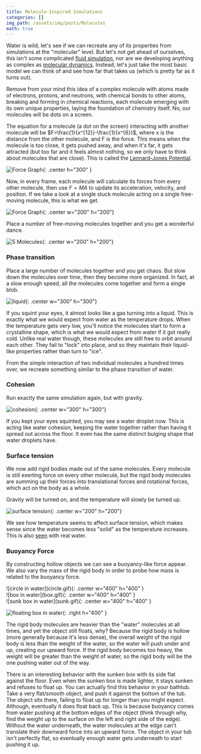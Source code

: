 ```yaml
---
title: Molecule-Inspired Simulations
categories: []
img_path: /assets/img/posts/Molecules
math: true
---
```



Water is wild, let's see if we can recreate any of its properties from simulations at the "molecular" level. But let's not get ahead of ourselves, this isn't some complicated [fluid simulation](https://www.youtube.com/watch?v=MXs_vkc8hpY), nor are we developing anything as complex as [molecular dynamics](https://en.wikipedia.org/wiki/Molecular_dynamics). Instead, let's just take the most basic model we can think of and see how far that takes us (which is pretty far as it turns out).

Remove from your mind this idea of a complex molecule with atoms made of electrons, protons, and neutrons, with chemical bonds to other atoms, breaking and forming in chemical reactions, each molecule emerging with its own unique properties, laying the foundation of chemistry itself. No, our molecules will be dots on a screen.

The equation for a molecule (a dot on the screen) interacting with another molecule will be $F=\frac{1}{x^{12}}-\frac{1}{x^{6}}$, where x is the distance from the other molecule, and F is the force. This means when the molecule is too close, it gets pushed away, and when it's far, it gets attracted (but too far and it feels almost nothing, so we only have to think about molecules that are close). This is called the [Lennard-Jones Potential](https://en.wikipedia.org/wiki/Lennard-Jones_potential).

![Force Graph](forceGraph.png){: .center h="300" }

Now, in every frame, each molecule will calculate its forces from every other molecule, then use $F=MA$ to update its acceleration, velocity, and position. If we take a look at a single stuck molecule acting on a single free-moving molecule, this is what we get.

![Force Graph](forceGraph.gif){: .center w="200" h="200"}

Place a number of free-moving molecules together and you get a wonderful dance.

![5 Molecules](5molecules.gif){: .center w="200" h="200"}

### Phase transition

Place a large number of molecules together and you get chaos. But slow down the molecules over time, then they become more organized. In fact, at a slow enough speed, all the molecules come together and form a single blob.

![liquid](liquid.gif){: .center w="300" h="300"}

If you squint your eyes, it almost looks like a gas turning into a liquid. This is exactly what we would expect from water as the temperature drops. When the temperature gets very low, you'll notice the molecules start to form a crystalline shape, which is what we would expect from water if it got really cold. Unlike real water though, these molecules are still free to orbit around each other. They fail to "lock" into place, and so they maintain their liquid-like properties rather than turn to "ice". 

From the simple interaction of two individual molecules a hundred times over, we recreate something similar to the phase transition of water.

### Cohesion

Run exactly the same simulation again, but with gravity.

![cohesion](cohesion.gif){: .center w="300" h="300"}

If you kept your eyes squinted, you may see a water droplet now. This is acting like water cohesion, keeping the water together rather than having it spread out across the floor. It even has the same distinct bulging shape that water droplets have.

### Surface tension

We now add rigid bodies made out of the same molecules. Every molecule is still exerting force on every other molecule, but the rigid body molecules are summing up their forces into translational forces and rotational forces, which act on the body as a whole. 

Gravity will be turned on, and the temperature will slowly be turned up.

![surface tension](surfaceTension.gif){: .center w="200" h="200"}

We see how temperature seems to affect surface tension, which makes sense since the water becomes less "solid" as the temperature increases. This is also [seen](https://en.wikipedia.org/wiki/Surface_tension#Influence_of_temperature) with real water.

### Buoyancy Force

By constructing hollow objects we can see a buoyancy-like force appear. We also vary the mass of the rigid body in order to probe how mass is related to the buoyancy force.

<div class="row align-items-center">
<div class="col-md-4">
![circle in water](circle.gif){: .center w="400" h="400" }
</div>
<div class="col-md-4">
![box in water](box.gif){: .center w="400" h="400" }
</div>
<div class="col-md-4">
![sunk box in water](sunk.gif){: .center w="400" h="400" }
</div>
</div>

![floating box in water](floating.gif){: .right h="400" }

The rigid body molecules are heavier than the "water" molecules at all times, and yet the object still floats, why? Because the rigid body is hollow (more generally because it's less dense), the overall weight of the rigid body is less than the weight of the water, so the water will push under and up, creating our upward force. If the rigid body becomes too heavy, the weight will be greater than the weight of water, so the rigid body will be the one pushing water out of the way.

There is an interesting behavior with the sunken box with its side flat against the floor. Even when the sunken box is made lighter, it stays sunken and refuses to float up. You can actually find this behavior in your bathtub. Take a very flat/smooth object, and push it against the bottom of the tub. The object sits there, failing to float up for longer than you might expect. Although, eventually it does float back up. This is because buoyancy comes from water pushing at the bottom edges of the object (think through why, find the weight up to the surface on the left and right side of the edge). Without the water underneath, the water molecules at the edge can't translate their downward force into an upward force. The object in your tub isn't perfectly flat, so eventually enough water gets underneath to start pushing it up.


